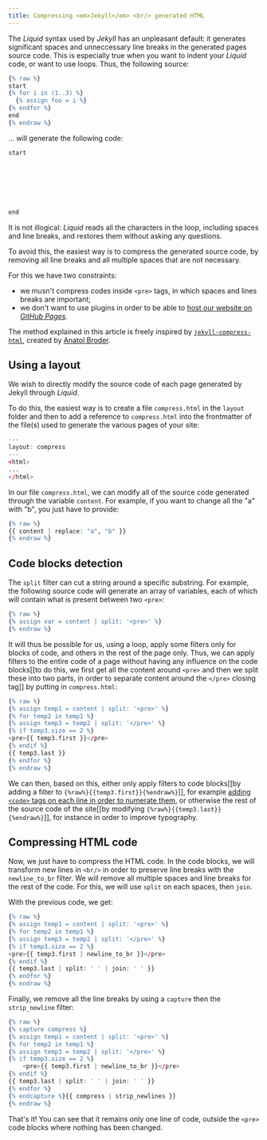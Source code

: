 ```yaml
---
title: Compressing <em>Jekyll</em> <br/> generated HTML
---
```


The *Liquid* syntax used by *Jekyll* has an unpleasant default: it generates significant spaces and unneccessary line breaks in the generated pages source code. This is especially true when you want to indent your *Liquid* code, or want to use loops. Thus, the following source:

```r
{% raw %}
start
{% for i in (1..3) %}
  {% assign foo = i %}
{% endfor %}
end
{% endraw %}
```

... will generate the following code:

```r
start
 
 
 
 
 
 
 
end
```

It is not illogical: *Liquid* reads all the characters in the loop, including spaces and line breaks, and restores them without asking any questions.

To avoid this, the easiest way is to compress the generated source code, by removing all line breaks and all multiple spaces that are not necessary.

For this we have two constraints:

* we musn't compress codes inside `<pre>` tags, in which spaces and lines breaks are important;
* we don't want to use plugins in order to be able to [host our website on *GitHub Pages*](http://sylvain.durand.tf/using-github-to-serve-jekyll/).

The method explained in this article is freely inspired by [`jekyll-compress-html`](https://github.com/penibelst/jekyll-compress-html), created by [Anatol Broder](https://github.com/penibelst).

## Using a layout

We wish to directly modify the source code of each page generated by Jekyll through *Liquid*.

To do this, the easiest way is to create a file `compress.html` in the `layout` folder and then to add a reference to `compress.html` into the frontmatter of the file(s) used to generate the various pages of your site:

```r
---
layout: compress
--- 
<html>
...
</html>
```

In our file `compress.html`, we can modify all of the source code generated through the variable `content`. For example, if you want to change all the "a" with "b", you just have to provide:

```r
{% raw %}
{{ content | replace: "a", "b" }}
{% endraw %}
```


## Code blocks detection
The `split` filter can cut a string around a specific substring. For example, the following source code will generate an array of variables, each of which will contain what is present between two `<pre>`:

```r
{% raw %}
{% assign var = content | split: '<pre>' %}
{% endraw %}
```

It will thus be possible for us, using a loop, apply some filters only for blocks of code, and others in the rest of the page only. Thus, we can apply filters to the entire code of a page without having any influence on the code blocks[[to do this, we first get all the content around `<pre>` and then we split these into two parts, in order to separate content around the `</pre>` closing tag]] by putting in `compress.html`:

```r
{% raw %}
{% assign temp1 = content | split: '<pre>' %}
{% for temp2 in temp1 %}
{% assign temp3 = temp2 | split: '</pre>' %}
{% if temp3.size == 2 %}
<pre>{{ temp3.first }}</pre>
{% endif %}
{{ temp3.last }}
{% endfor %}
{% endraw %}
```

We can then, based on this, either only apply filters to code blocks[[by adding a filter to `{%raw%}{{temp3.first}}{%endraw%}`]], for example [adding `<code>` tags on each line in order to numerate them](http://sylvain.durand.tf/using-css-to-add-line-numbering/), or otherwise the rest of the source code of the site[[by modifying `{%raw%}{{temp3.last}}{%endraw%}`]], for instance in order to improve typography.

## Compressing HTML code

Now, we just have to compress the HTML code. In the code blocks, we will transform new lines in `<br/>` in order to preserve line breaks with the `newline_to_br` filter. We will remove all multiple spaces and line breaks for the rest of the code. For this, we will use `split` on each spaces, then `join`. 

With the previous code, we get:

```r
{% raw %}
{% assign temp1 = content | split: '<pre>' %}
{% for temp2 in temp1 %}
{% assign temp3 = temp2 | split: '</pre>' %}
{% if temp3.size == 2 %}
<pre>{{ temp3.first | newline_to_br }}</pre>
{% endif %}
{{ temp3.last | split: ' ' | join: ' ' }}
{% endfor %}
{% endraw %}
```

Finally, we remove all the line breaks by using a `capture` then the `strip_newline` filter:

```r
{% raw %}
{% capture compress %}
{% assign temp1 = content | split: '<pre>' %}
{% for temp2 in temp1 %}
{% assign temp3 = temp2 | split: '</pre>' %}
{% if temp3.size == 2 %}
    <pre>{{ temp3.first | newline_to_br }}</pre>
{% endif %}
{{ temp3.last | split: ' ' | join: ' ' }}
{% endfor %}
{% endcapture %}{{ compress | strip_newlines }}
{% endraw %}
```

That's it! You can see that it remains only one line of code, outside the `<pre>` code blocks where nothing has been changed.
